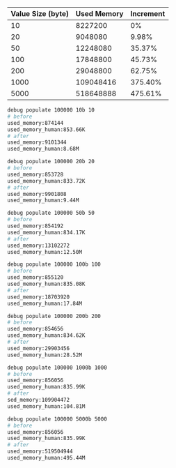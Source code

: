 | Value Size (byte) | Used Memory | Increment |
| ----------------- | ----------- | --------- |
| 10                | 8227200     | 0%        |
| 20                | 9048080     | 9.98%     |
| 50                | 12248080    | 35.37%    |
| 100               | 17848800    | 45.73%    |
| 200               | 29048800    | 62.75%    |
| 1000              | 109048416   | 375.40%   |
| 5000              | 518648888   | 475.61%   |




```bash
debug populate 100000 10b 10
# before
used_memory:874144
used_memory_human:853.66K
# after
used_memory:9101344
used_memory_human:8.68M
```

```bash
debug populate 100000 20b 20
# before
used_memory:853728
used_memory_human:833.72K
# after
used_memory:9901808
used_memory_human:9.44M
```

```bash
debug populate 100000 50b 50
# before
used_memory:854192
used_memory_human:834.17K
# after
used_memory:13102272
used_memory_human:12.50M
```

```bash
debug populate 100000 100b 100
# before
used_memory:855120
used_memory_human:835.08K
# after
used_memory:18703920
used_memory_human:17.84M
```

```bash
debug populate 100000 200b 200
# before
used_memory:854656
used_memory_human:834.62K
# after
used_memory:29903456
used_memory_human:28.52M
```

```bash
debug populate 100000 1000b 1000
# before
used_memory:856056
used_memory_human:835.99K
# after
sed_memory:109904472
used_memory_human:104.81M

```

```bash
debug populate 100000 5000b 5000
# before
used_memory:856056
used_memory_human:835.99K
# after
used_memory:519504944
used_memory_human:495.44M
```



